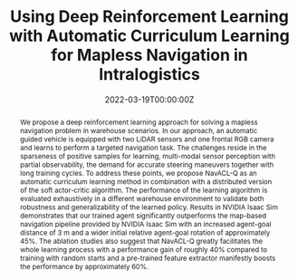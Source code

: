 ---
title: "Using Deep Reinforcement Learning with Automatic Curriculum Learning for Mapless Navigation in Intralogistics"
authors:
- admin
- Benedikt Hein
- Mohamed Bakr
- Georg Schildbach
- Bengt Abel
- Elmar Rueckert
#author_notes:
#- "Equal contribution"
#- "Equal contribution"
date: "2022-03-19T00:00:00Z"
doi: "https://doi.org/10.3390/app12063153"

# Schedule page publish date (NOT publication's date).
publishDate: "2017-01-01T00:00:00Z"

# Publication type.
# Legend: 0 = Uncategorized; 1 = Conference paper; 2 = Journal article;
# 3 = Preprint / Working Paper; 4 = Report; 5 = Book; 6 = Book section;
# 7 = Thesis; 8 = Patent
publication_types: ["2"]

# Publication name and optional abbreviated publication name.
publication: "*Applied Sciences, 12*(6), Special Issue: Intelligent Robotics"
publication_short: "Appl. Sci. 2022"

abstract: We propose a deep reinforcement learning approach for solving a mapless navigation problem in warehouse scenarios. In our approach, an automatic guided vehicle is equipped with two LiDAR sensors and one frontal RGB camera and learns to perform a targeted navigation task. The challenges reside in the sparseness of positive samples for learning, multi-modal sensor perception with partial observability, the demand for accurate steering maneuvers together with long training cycles. To address these points, we propose NavACL-Q as an automatic curriculum learning method in combination with a distributed version of the soft actor-critic algorithm. The performance of the learning algorithm is evaluated exhaustively in a different warehouse environment to validate both robustness and generalizability of the learned policy. Results in NVIDIA Isaac Sim demonstrates that our trained agent significantly outperforms the map-based navigation pipeline provided by NVIDIA Isaac Sim with an increased agent-goal distance of 3 m and a wider initial relative agent-goal rotation of approximately 45%. The ablation studies also suggest that NavACL-Q greatly facilitates the whole learning process with a performance gain of roughly 40% compared to training with random starts and a pre-trained feature extractor manifestly boosts the performance by approximately 60%.

# Summary. An optional shortened abstract.
summary: We propose a deep reinforcement learning approach for solving a mapless navigation problem in warehouse scenarios. In our approach, an automatic guided vehicle is equipped with two LiDAR sensors and one frontal RGB camera and learns to perform a targeted navigation task ...

tags:
- Deep Reinforcement Learning
- Curriculum Learning
- Lidar-based Navigation
- Visual Navigation
featured: true

# links:
# - name: ""
#   url: ""
url_pdf: https://www.mdpi.com/2076-3417/12/6/3153
url_code: 'https://github.com/ai-lab-science/Deep-Reinforcement-Learning-for-mapless-navigation-in-intralogistics'
#url_dataset: ''
#url_poster: ''
#url_project: ''
#url_slides: ''
#url_source: ''
url_video: 'https://www.youtube.com/watch?v=HxvhiLem2XU'

# Featured image
# To use, add an image named `featured.jpg/png` to your page's folder. 
image:
  caption: 'Image credit: [**Unsplash**](https://unsplash.com/photos/jdD8gXaTZsc)'
  focal_point: ""
  preview_only: false

# Associated Projects (optional).
#   Associate this publication with one or more of your projects.
#   Simply enter your project's folder or file name without extension.
#   E.g. `internal-project` references `content/project/internal-project/index.md`.
#   Otherwise, set `projects: []`.
projects: []

# Slides (optional).
#   Associate this publication with Markdown slides.
#   Simply enter your slide deck's filename without extension.
#   E.g. `slides: "example"` references `content/slides/example/index.md`.
#   Otherwise, set `slides: ""`.
#slides: example


#{{% callout note %}}
#Click the *Cite* button above to demo the feature to enable visitors to import publication metadata into their reference management software.
#{{% /callout %}}
#
#{{% callout note %}}
#Create your slides in Markdown - click the *Slides* button to check out the example.
#{{% /callout %}}
#
#Supplementary notes can be added here, including [code, math, and images](https://wowchemy.com/docs/writing-markdown-latex/).
---
